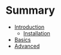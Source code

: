 # Summary

- [Introduction](README.md)
    - [Installation](introduction/installation.md)
- [Basics](basics/README.md)
- [Advanced](advanced/README.md)

